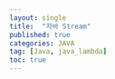 ```yaml
---
layout: single
title:  "자바 Stream"
published: true
categories: JAVA
tag: [Java, java_lambda]
toc: true
---
```


